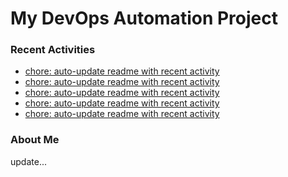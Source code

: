 # My DevOps Automation Project

### Recent Activities
<!-- activity:START -->
- [chore: auto-update readme with recent activity](https://github.com/kaigiii/mybowling-app/commit/6ad8a0ebb3e4f541944be1728f86a4306323ac68)
- [chore: auto-update readme with recent activity](https://github.com/kaigiii/mybowling-app/commit/4946a4c63e4a1c6829d707cdef83105d1a68beb5)
- [chore: auto-update readme with recent activity](https://github.com/kaigiii/mybowling-app/commit/da01158133385f1ae901bf94cab29cee1fea9360)
- [chore: auto-update readme with recent activity](https://github.com/kaigiii/mybowling-app/commit/e38b8313800c3fe01732d9196f684d9334003f8b)
- [chore: auto-update readme with recent activity](https://github.com/kaigiii/mybowling-app/commit/476d588a3b89cadc7f1788e9c9babd10e3c7c5d2)
<!-- activity:END -->

### About Me
<!-- MYLINKS:START -->
<!-- MYLINKS:END -->

update...
